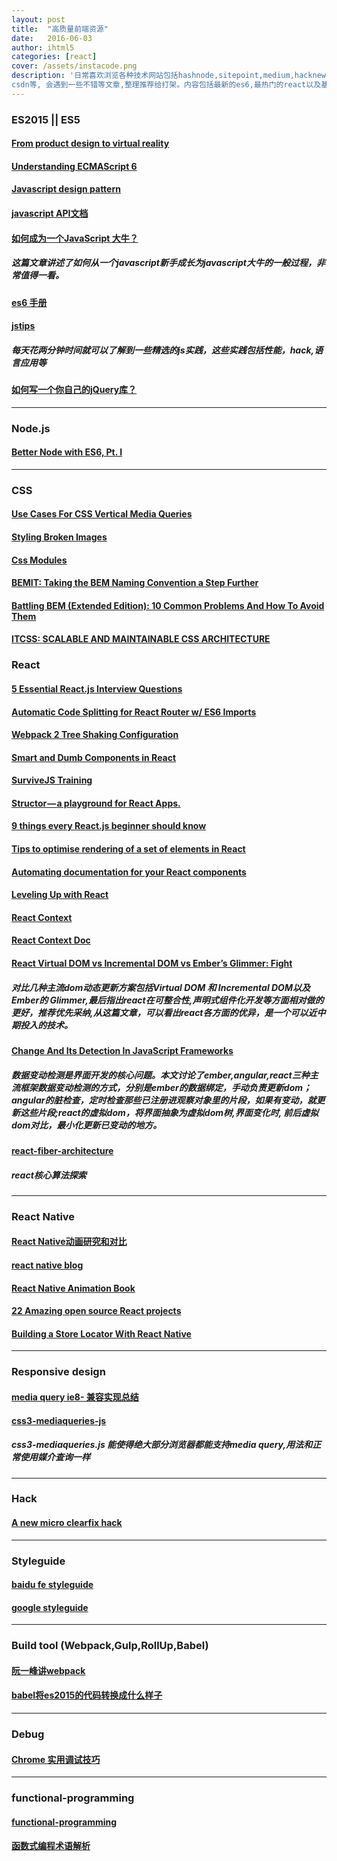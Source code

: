 ```yaml
---
layout: post
title:  "高质量前端资源"
date:   2016-06-03
author: ihtml5
categories: [react]
cover: /assets/instacode.png
description: '日常喜欢浏览各种技术网站包括hashnode,sitepoint,medium,hacknews,stackoverflow,github,国内主要浏览cnode
csdn等, 会遇到一些不错等文章,整理推荐给打架。内容包括最新的es6,最热门的react以及基于react的react native,还有css3,webpack,gulp,debug等前端个方面文章，所选文章内容皆有深度,皆是精品，后续如果有时间，对其中对英文文章将做一系列的翻译，更方便大家阅读。'
---
```


### ES2015 || ES5

#### **[From product design to virtual reality](https://medium.com/google-design/from-product-design-to-virtual-reality-be46fa793e9b#.48cvufvej)**

#### **[Understanding ECMAScript 6](https://leanpub.com/understandinges6/read#leanpub-auto-other-string-changes/)**

#### **[Javascript design pattern](https://addyosmani.com/resources/essentialjsdesignpatterns/book/)**

#### **[javascript API文档](http://devdocs.io/javascript/)**

#### **[如何成为一个JavaScript 大牛？](http://web.jobbole.com/83399/)**

##### 这篇文章讲述了如何从一个javascript新手成长为javascript大牛的一般过程，非常值得一看。

#### **[es6 手册](http://qiutc.me/post/es6-cheatsheet.html)**

#### **[jstips](http://www.jstips.co/)**

##### 每天花两分钟时间就可以了解到一些精选的js实践，这些实践包括性能，hack,语言应用等

#### **[如何写一个你自己的jQuery库？](https://github.com/Lucifier129/Lucifier129.github.io/blob/master/lab/build-your-own-jquery-library.md)**

***

### Node.js

#### **[Better Node with ES6, Pt. I](https://scotch.io/tutorials/better-node-with-es6-pt-i)**

***

### CSS

#### **[Use Cases For CSS Vertical Media Queries](https://ishadeed.com/article/vertical-media-queries/?utm_source=hashnode.com)**

#### **[Styling Broken Images](https://bitsofco.de/styling-broken-images/?utm_source=hashnode.com)**

#### **[Css Modules](https://css-tricks.com/css-modules-part-3-react/)**

#### **[BEMIT: Taking the BEM Naming Convention a Step Further](http://csswizardry.com/2015/08/bemit-taking-the-bem-naming-convention-a-step-further/)**

#### **[Battling BEM (Extended Edition): 10 Common Problems And How To Avoid Them](https://www.smashingmagazine.com/2016/06/battling-bem-extended-edition-common-problems-and-how-to-avoid-them/)**

#### **[ITCSS: SCALABLE AND MAINTAINABLE CSS ARCHITECTURE](https://www.xfive.co/blog/itcss-scalable-maintainable-css-architecture/)**

### React

#### **[5 Essential React.js Interview Questions](https://www.codementor.io/reactjs/tutorial/5-essential-reactjs-interview-questions)**

#### **[Automatic Code Splitting for React Router w/ ES6 Imports](https://medium.com/modus-create-front-end-development/automatic-code-splitting-for-react-router-w-es6-imports-a0abdaa491e9#.fypg1bhhn)**

#### **[Webpack 2 Tree Shaking Configuration](https://medium.com/modus-create-front-end-development/webpack-2-tree-shaking-configuration-9f1de90f3233#.ens282wg6)**

#### **[Smart and Dumb Components in React](http://jaketrent.com/post/smart-dumb-components-react/?utm_source=hashnode.com)**

#### **[SurviveJS Training](http://survivejs.github.io/training/#/?_k=zcsu5v)**

#### **[Structor — a playground for React Apps.](https://medium.com/@alex_pustovalov/structor-as-a-playground-for-react-applications-49accf4544b8#.q1hdeenk9)**

#### **[9 things every React.js beginner should know](https://camjackson.net/post/9-things-every-reactjs-beginner-should-know)**

#### **[Tips to optimise rendering of a set of elements in React](https://medium.com/@lavrton/how-to-optimise-rendering-of-a-set-of-elements-in-react-ad01f5b161ae#.d7saul2uh)**

#### **[Automating documentation for your React components](http://davidboyne.co.uk/2016/05/26/automating-react-documentation.html)**

#### **[Leveling Up with React](https://css-tricks.com/learning-react-redux/)**

#### **[React Context](https://github.com/facebook/react/issues/2517)**

#### **[React Context Doc](https://facebook.github.io/react/docs/context.html)**

#### **[React Virtual DOM vs Incremental DOM vs Ember’s Glimmer: Fight](https://auth0.com/blog/face-off-virtual-dom-vs-incremental-dom-vs-glimmer/)**

##### 对比几种主流dom动态更新方案包括Virtual DOM 和 Incremental DOM以及Ember的 Glimmer,最后指出react在可整合性,声明式组件化开发等方面相对做的更好，推荐优先采纳,从这篇文章，可以看出react各方面的优异，是一个可以近中期投入的技术。

#### **[Change And Its Detection In JavaScript Frameworks](http://teropa.info/blog/2015/03/02/change-and-its-detection-in-javascript-frameworks.html)**

##### 数据变动检测是界面开发的核心问题。本文讨论了ember,angular,react三种主流框架数据变动检测的方式，分别是ember的数据绑定，手动负责更新dom；angular的脏检查，定时检查那些已注册进观察对象里的片段，如果有变动，就更新这些片段;react的虚拟dom，将界面抽象为虚拟dom树,界面变化时, 前后虚拟dom对比，最小化更新已变动的地方。

#### **[react-fiber-architecture](https://github.com/ihtml5/react-fiber-architecture)**

##### react核心算法探索

***

### React Native

#### **[React Native动画研究和对比](http://tw93.github.io/2016-04-05/the-thinking-about-react-native-animated.html)**

#### **[react native blog](http://browniefed.com/)**

#### **[React Native Animation Book](http://browniefed.com/react-native-animation-book/)**

#### **[22 Amazing open source React projects](https://medium.mybridge.co/22-amazing-open-source-react-projects-cb8230ec719f#.a8knga9er)**

#### **[Building a Store Locator With React Native](https://blog.stamplay.com/building-a-store-locator-with-react-native/)**

***

###  Responsive design

#### **[media query ie8- 兼容实现总结](http://mux.alimama.com/posts/686)**

#### **[css3-mediaqueries-js](https://github.com/ihtml5/css3-mediaqueries-js/)**

##### css3-mediaqueries.js 能使得绝大部分浏览器都能支持media query,用法和正常使用媒介查询一样

***

### Hack

#### **[A new micro clearfix hack](http://nicolasgallagher.com/micro-clearfix-hack/)**

***

### Styleguide

#### **[baidu fe styleguide](https://github.com/fex-team/styleguide)**

#### **[google styleguide](https://github.com/google/styleguide)**

***

### Build tool (Webpack,Gulp,RollUp,Babel)

#### **[阮一峰讲webpack](https://github.com/ruanyf/webpack-demos)**

#### **[babel将es2015的代码转换成什么样子](https://github.com/lcxfs1991/blog/issues/9)**

***

### Debug

#### **[Chrome 实用调试技巧](http://blog.lxjwlt.com/2016/07/23/chrome.html#directory0100542517940424245)**

***

### functional-programming

#### **[functional-programming](https://github.com/hemanth/functional-programming-jargon)**

#### **[函数式编程术语解析](http://pinggod.com/2016/%E5%87%BD%E6%95%B0%E5%BC%8F%E7%BC%96%E7%A8%8B%E6%9C%AF%E8%AF%AD%E8%A7%A3%E6%9E%90/)**
